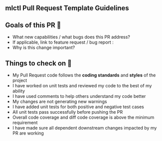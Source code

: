 ## mlctl Pull Request Template Guidelines

## Goals of this PR :tada:

 * What new capabilities / what bugs does this PR address?
 * If applicable, link to feature request / bug report : 
 * Why is this change important?


## Things to check on :dart:


 * My Pull Request code follows the <b>coding standards</b> and <b>styles</b> of the project 
 * I have worked on unit tests and reviewed my code to the best of my ability 
 * I have used comments to help others understand my code better 
 * My changes are not generating new warnings 
 * I have added unit tests for both positive and negative test cases
 * All unit tests pass successfully before pushing the PR 
 * Overall code coverage and diff code coverage is above the minimum requirement
 * I have made sure all dependent downstream changes impacted by my PR are working 
